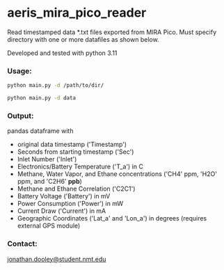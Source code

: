 # aeris_mira_pico_reader

Read timestamped data *.txt files exported from MIRA Pico. Must specify directory with one or more datafiles as shown below.

Developed and tested with python 3.11

### Usage:

```bash
python main.py -d /path/to/dir/

python main.py -d data
```

### Output:

pandas dataframe with
* original data timestamp ('Timestamp')
* Seconds from starting timestamp ('Sec')
* Inlet Number ('Inlet')
* Electronics/Battery Temperature ('T_a') in C
* Methane, Water Vapor, and Ethane concentrations ('CH4' ppm, 'H2O' ppm, and 'C2H6' **ppb**)
* Methane and Ethane Correlation ('C2C1')
* Battery Voltage ('Battery') in mV
* Power Consumption ('Power') in mW
* Current Draw ('Current') in mA
* Geographic Coordinates ('Lat_a' and 'Lon_a') in degrees (requires external GPS module)

### Contact:

jonathan.dooley@student.nmt.edu

